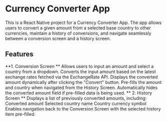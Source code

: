 # Currency Converter App

This is a React Native project for a Currency Converter App. The app allows users to convert a given amount from a selected base country to other currencies, maintain a history of conversions, and navigate seamlessly between a conversion screen and a history screen.

## Features

**1. Conversion Screen **
Allows users to input an amount and select a country from a dropdown.
Converts the input amount based on the latest exchange rates fetched via the ExchangeRate API.
Displays the converted amount dynamically after clicking the "Convert" button.
Pre-fills the amount and country when navigated from the History Screen.
Automatically hides the converted amount field if pre-filled data is being used.
** 2. History Screen **
Displays a list of previously converted amounts, including:
Converted amount
Selected country name
Country currency symbol
Enables navigation back to the Conversion Screen with the selected history item pre-filled.
